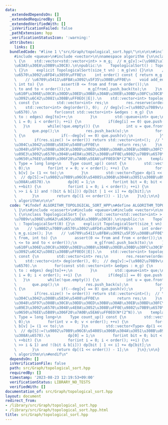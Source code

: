 ```yaml
---
data:
  _extendedDependsOn: []
  _extendedRequiredBy: []
  _extendedVerifiedWith: []
  _isVerificationFailed: false
  _pathExtension: hpp
  _verificationStatusIcon: ':warning:'
  attributes:
    links: []
  bundledCode: "#line 1 \"src/Graph/topological_sort.hpp\"\n\n\n\n#include <cassert>\n\
    #include <queue>\n#include <vector>\n\nnamespace algorithm {\n\nclass TopologicalSort\
    \ {\n    std::vector<std::vector<int> > m_g;  // m_g[v]:=(\u9802\u70B9v\u306E\u96A3\
    \u63A5\u30EA\u30B9\u30C8).\n\npublic:\n    TopologicalSort() : TopologicalSort(0)\
    \ {}\n    explicit TopologicalSort(size_t vn) : m_g(vn) {}\n\n    // \u9802\u70B9\
    \u6570\u3092\u8FD4\u3059\uFF0E\n    int order() const { return m_g.size(); }\n\
    \    // \u6709\u5411\u8FBA\u3092\u5F35\u308B\uFF0E\n    void add_edge(int from,\
    \ int to) {\n        assert(0 <= from and from < order());\n        assert(0 <=\
    \ to and to < order());\n        m_g[from].push_back(to);\n    }\n    // \u4EFB\
    \u610F\u306E\u30C8\u30DD\u30ED\u30B8\u30AB\u30EB\u30BD\u30FC\u30C8\u306E\u89E3\
    \u3092\u6C42\u3081\u308B\uFF0EO(|E|).\n    std::vector<int> topological_sort()\
    \ const {\n        std::vector<int> res;\n        res.reserve(order());\n    \
    \    std::vector<int> deg(order(), 0);  // deg[v]:=(\u9802\u70B9v\u306E\u5165\u6B21\
    \u6570).\n        for(const std::vector<int> &edges : m_g) {\n            for(int\
    \ to : edges) deg[to]++;\n        }\n        std::queue<int> que;\n        for(int\
    \ i = 0; i < order(); ++i) {\n            if(deg[i] == 0) que.push(i);\n     \
    \   }\n        while(!que.empty()) {\n            int u = que.front();\n     \
    \       que.pop();\n            res.push_back(u);\n            for(int v : m_g[u])\
    \ {\n                if(--deg[v] == 0) que.push(v);\n            }\n        }\n\
    \        if(res.size() != order()) return std::vector<int>();  // \u9589\u8DEF\
    \u304C\u3042\u308B\u5834\u5408\uFF0E\n        return res;\n    }\n    // \u8003\
    \u3048\u5F97\u308B\u30C8\u30DD\u30ED\u30B8\u30AB\u30EB\u30BD\u30FC\u30C8\u306E\
    \u89E3\u3092\u6570\u3048\u4E0A\u3052\u308B\uFF0E\u9802\u70B9\u6570\u306E\u4E0A\
    \u9650\u76EE\u5B89\u306F20\u7A0B\u5EA6\uFF0EO(N*(2^N)).\n    template <typename\
    \ Type = long long>\n    Type count_up() const {\n        std::vector<int> b(order(),\
    \ 0);\n        for(int v = 0; v < order(); ++v) {\n            for(int to : m_g[v])\
    \ b[v] |= (1 << to);\n        }\n        std::vector<Type> dp(1 << order(), 0);\
    \  // dp[S]:=(\u9802\u70B9\u96C6\u5408S\u306B\u304A\u3051\u308B\u89E3\u306E\u901A\
    \u308A\u6570).\n        dp[0] = 1;\n        for(int bit = 0; bit < (1 << order());\
    \ ++bit) {\n            for(int i = 0; i < order(); ++i) {\n                if(!(bit\
    \ >> i & 1) and !(bit & b[i])) dp[bit | 1 << i] += dp[bit];\n            }\n \
    \       }\n        return dp[(1 << order()) - 1];\n    }\n};\n\n}  // namespace\
    \ algorithm\n\n\n"
  code: "#ifndef ALGORITHM_TOPOLOGICAL_SORT_HPP\n#define ALGORITHM_TOPOLOGICAL_SORT_HPP\
    \ 1\n\n#include <cassert>\n#include <queue>\n#include <vector>\n\nnamespace algorithm\
    \ {\n\nclass TopologicalSort {\n    std::vector<std::vector<int> > m_g;  // m_g[v]:=(\u9802\
    \u70B9v\u306E\u96A3\u63A5\u30EA\u30B9\u30C8).\n\npublic:\n    TopologicalSort()\
    \ : TopologicalSort(0) {}\n    explicit TopologicalSort(size_t vn) : m_g(vn) {}\n\
    \n    // \u9802\u70B9\u6570\u3092\u8FD4\u3059\uFF0E\n    int order() const { return\
    \ m_g.size(); }\n    // \u6709\u5411\u8FBA\u3092\u5F35\u308B\uFF0E\n    void add_edge(int\
    \ from, int to) {\n        assert(0 <= from and from < order());\n        assert(0\
    \ <= to and to < order());\n        m_g[from].push_back(to);\n    }\n    // \u4EFB\
    \u610F\u306E\u30C8\u30DD\u30ED\u30B8\u30AB\u30EB\u30BD\u30FC\u30C8\u306E\u89E3\
    \u3092\u6C42\u3081\u308B\uFF0EO(|E|).\n    std::vector<int> topological_sort()\
    \ const {\n        std::vector<int> res;\n        res.reserve(order());\n    \
    \    std::vector<int> deg(order(), 0);  // deg[v]:=(\u9802\u70B9v\u306E\u5165\u6B21\
    \u6570).\n        for(const std::vector<int> &edges : m_g) {\n            for(int\
    \ to : edges) deg[to]++;\n        }\n        std::queue<int> que;\n        for(int\
    \ i = 0; i < order(); ++i) {\n            if(deg[i] == 0) que.push(i);\n     \
    \   }\n        while(!que.empty()) {\n            int u = que.front();\n     \
    \       que.pop();\n            res.push_back(u);\n            for(int v : m_g[u])\
    \ {\n                if(--deg[v] == 0) que.push(v);\n            }\n        }\n\
    \        if(res.size() != order()) return std::vector<int>();  // \u9589\u8DEF\
    \u304C\u3042\u308B\u5834\u5408\uFF0E\n        return res;\n    }\n    // \u8003\
    \u3048\u5F97\u308B\u30C8\u30DD\u30ED\u30B8\u30AB\u30EB\u30BD\u30FC\u30C8\u306E\
    \u89E3\u3092\u6570\u3048\u4E0A\u3052\u308B\uFF0E\u9802\u70B9\u6570\u306E\u4E0A\
    \u9650\u76EE\u5B89\u306F20\u7A0B\u5EA6\uFF0EO(N*(2^N)).\n    template <typename\
    \ Type = long long>\n    Type count_up() const {\n        std::vector<int> b(order(),\
    \ 0);\n        for(int v = 0; v < order(); ++v) {\n            for(int to : m_g[v])\
    \ b[v] |= (1 << to);\n        }\n        std::vector<Type> dp(1 << order(), 0);\
    \  // dp[S]:=(\u9802\u70B9\u96C6\u5408S\u306B\u304A\u3051\u308B\u89E3\u306E\u901A\
    \u308A\u6570).\n        dp[0] = 1;\n        for(int bit = 0; bit < (1 << order());\
    \ ++bit) {\n            for(int i = 0; i < order(); ++i) {\n                if(!(bit\
    \ >> i & 1) and !(bit & b[i])) dp[bit | 1 << i] += dp[bit];\n            }\n \
    \       }\n        return dp[(1 << order()) - 1];\n    }\n};\n\n}  // namespace\
    \ algorithm\n\n#endif\n"
  dependsOn: []
  isVerificationFile: false
  path: src/Graph/topological_sort.hpp
  requiredBy: []
  timestamp: '2023-08-23 12:19:53+09:00'
  verificationStatus: LIBRARY_NO_TESTS
  verifiedWith: []
documentation_of: src/Graph/topological_sort.hpp
layout: document
redirect_from:
- /library/src/Graph/topological_sort.hpp
- /library/src/Graph/topological_sort.hpp.html
title: src/Graph/topological_sort.hpp
---
```


